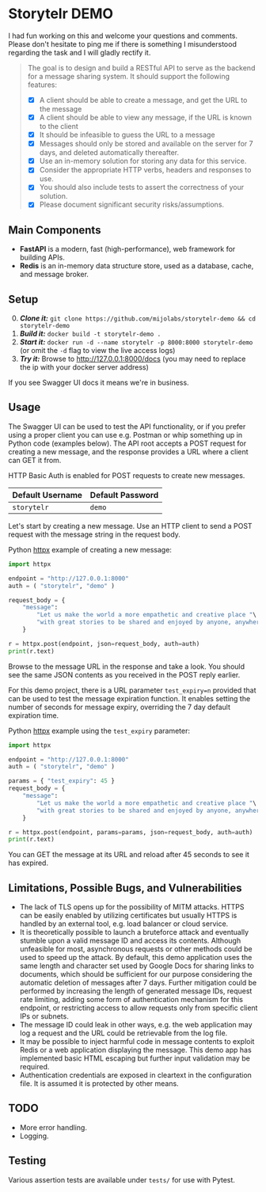 # Storytelr DEMO

I had fun working on this and welcome your questions and comments. Please don't hesitate to ping me if there is something I misunderstood regarding the task and I will gladly rectify it.

> The goal is to design and build a RESTful API to serve as the backend for a message sharing system.
> It should support the following features:
> - [x] A client should be able to create a message, and get the URL to the message
> - [x] A client should be able to view any message, if the URL is known to the client
> - [x] It should be infeasible to guess the URL to a message
> - [x] Messages should only be stored and available on the server for 7 days, and deleted automatically thereafter.
> - [x] Use an in-memory solution for storing any data for this service.
> - [x] Consider the appropriate HTTP verbs, headers and responses to use.
> - [x] You should also include tests to assert the correctness of your solution.
> - [x] Please document significant security risks/assumptions.

## Main Components
- **FastAPI** is a modern, fast (high-performance), web framework for building APIs.
- **Redis** is an in-memory data structure store, used as a database, cache, and message broker.

## Setup
0. ***Clone it:*** `git clone https://github.com/mijolabs/storytelr-demo && cd storytelr-demo`
1. ***Build it:*** `docker build -t storytelr-demo .`
2. ***Start it:*** `docker run -d --name storytelr -p 8000:8000 storytelr-demo` (or omit the `-d` flag to view the live access logs)
3. ***Try it:*** Browse to http://127.0.0.1:8000/docs (you may need to replace the ip with your docker server address)

If you see Swagger UI docs it means we're in business.

## Usage
The Swagger UI can be used to test the API functionality, or if you prefer using a proper client you can use e.g. Postman or whip something up in Python code (examples below). The API root accepts a POST request for creating a new message, and the response provides a URL where a client can GET it from.

HTTP Basic Auth is enabled for POST requests to create new messages.

| Default Username | Default Password |
| ----------- | -------- |
| `storytelr` | `demo`   |

Let's start by creating a new message. Use an HTTP client to send a POST request with the message string in the request body. 

Python [httpx](https://github.com/encode/httpx) example of creating a new message:
```python
import httpx

endpoint = "http://127.0.0.1:8000"
auth = ( "storytelr", "demo" )

request_body = {
    "message":
        "Let us make the world a more empathetic and creative place "\
        "with great stories to be shared and enjoyed by anyone, anywhere and anytime."
    }

r = httpx.post(endpoint, json=request_body, auth=auth)
print(r.text)
```
Browse to the message URL in the response and take a look. You should see the same JSON contents as you received in the POST reply earlier.

For this demo project, there is a URL parameter `test_expiry=n` provided that can be used to test the message expiration function. It enables setting the number of seconds for message expiry, overriding the 7 day default expiration time.

Python [httpx](https://github.com/encode/httpx) example using the `test_expiry` parameter:
```python
import httpx

endpoint = "http://127.0.0.1:8000"
auth = ( "storytelr", "demo" )

params = { "test_expiry": 45 }
request_body = { 
    "message":
        "Let us make the world a more empathetic and creative place "\
        "with great stories to be shared and enjoyed by anyone, anywhere and anytime."
    }

r = httpx.post(endpoint, params=params, json=request_body, auth=auth)
print(r.text)
```
You can GET the message at its URL and reload after 45 seconds to see it has expired.

## Limitations, Possible Bugs, and Vulnerabilities
- The lack of TLS opens up for the possibility of MITM attacks. HTTPS can be easily enabled by utilizing certificates but usually HTTPS is handled by an external tool, e.g. load balancer or cloud service.
- It is theoretically possible to launch a bruteforce attack and eventually stumble upon a valid message ID and access its contents. Although unfeasible for most, asynchronous requests or other methods could be used to speed up the attack. By default, this demo application uses the same length and character set used by Google Docs for sharing links to documents, which should be sufficient for our purpose considering the automatic deletion of messages after 7 days. Further mitigation could be performed by increasing the length of generated message IDs, request rate limiting, adding some form of authentication mechanism for this endpoint, or restricting access to allow requests only from specific client IPs or subnets.
- The message ID could leak in other ways, e.g. the web application may log a request and the URL could be retrievable from the log file.
- It may be possible to inject harmful code in message contents to exploit Redis or a web application displaying the message. This demo app has implemented basic HTML escaping but further input validation may be required.
- Authentication credentials are exposed in cleartext in the configuration file. It is assumed it is protected by other means.

## TODO
- More error handling.
- Logging.

## Testing
Various assertion tests are available under `tests/` for use with Pytest.
